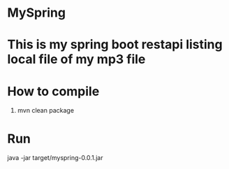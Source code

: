 # MySpring

# This is my spring boot restapi listing local file of my mp3 file

# How to compile
1. mvn clean package

# Run
java -jar target/myspring-0.0.1.jar
